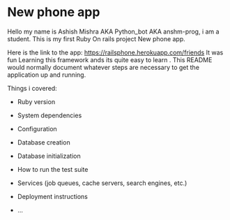 # New phone app
Hello my name is Ashish Mishra AKA Python_bot AKA anshm-prog, i am a student. 
This is my first Ruby On rails project New phone app. 

Here is the link to the app: https://railsphone.herokuapp.com/friends
It was fun Learning this framework ands its quite easy to learn .
This README would normally document whatever steps are necessary to get the
application up and running.

Things i  covered:

* Ruby version

* System dependencies

* Configuration

* Database creation

* Database initialization

* How to run the test suite

* Services (job queues, cache servers, search engines, etc.)

* Deployment instructions

* ...
